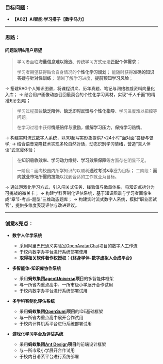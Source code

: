 ### 目标问题：

* **【A02】AI智能·学习搭子【数字马力】**

---

### 思路：

#### 问题说明&用户期望

> 学习者面临**海量信息难以筛选**、传统学习方式无法**匹配个体需求**；
>
> 学习者期望获得贴合自身情况的**个性化学习规划**；
> 能随时获得**准确的知识答疑与针对性训练**；
> 清晰了解学习进度，**提前预知学习风险**；

$\rightarrow$ 搭建RAG个人知识图谱，将课程讲义、历年真题、笔记与网络权威资料向量化入库；
$\rightarrow$ 结合用户画像动态召回最契合的个性化学习素材，实现“千人千面”的精准知识投喂；

> 学习过程孤独**缺乏陪伴、缺乏即时反馈与个性化指导**、学习进度难以把控等问题。
>
> 在学习过程中获得**情感陪伴与激励，缓解学习压力，保持学习热情**。

$\rightarrow$ 构建实时流式数字人系统，以3D超写实形象提供7×24小时“面对面”答疑与督学;
$\rightarrow$ 结合语音克隆技术实现多轮自然对话，动态识别学习情绪，营造“真人伴读”式沉浸体验；

> 在**知识吸收效率、学习动力维持、学习效果保障**等方面存在明显不足。
>
> 一阶段：面向校园内所学知识的以顺利**通过考试&毕业**为目标；
> 二阶段：**面向就业市场所需的技能**以找到合适的工作就业为目标。

$\rightarrow$ 通过游戏化学习方式，引入闯关式任务、经验值与徽章体系，将知识点拆分为可挑战的微关卡；
$\rightarrow$ 构建学科客制化评估系统，基于知识图谱与学习者画像生成“章节-考点-题型”三维动态题库；
$\rightarrow$ 构建实时流式数字人系统，模拟“职业面试官”，提供多维度表现评估与改进建议。

---

### 创意&亮点：

* **数字人伴学系统**
  * 采用阿里巴巴通义实验室[OpenAvatarChat](https://github.com/HumanAIGC-Engineering/OpenAvatarChat)项目的数字人工作流
  * 于校内数字办平台进行系统部署使用
  * **取得相关软件著作权授权：《终身学伴-数字虚拟人合成平台》**
  
* **多智能体-知识库协作系统**
  * 采用**蚂蚁集团[agentUniverse](https://github.com/agentuniverse-ai/agentUniverse)项目**的多智能体框架
  * 与一所省内重点高中、一所市级小学展开合作试用
  * 于校内数字办平台进行系统部署试用
  
* **多学科客制化评估系统**
  * 采用**蚂蚁集团[OpenSumi](https://github.com/opensumi/codeblitz)项目**的IDE基础框架
  * 与一所省内重点高中展开合作试用
  * 于校内计算机系平台进行系统部署试用
  
* **游戏化学习平台及评估系统**

  * 采用**蚂蚁集团[Ant Design](https://4x-ant-design.antgroup.com/index-cn)项目**的前端设计框架
  * 与一所市级小学展开合作试用
  * 于校内日语系平台进行系统部署
